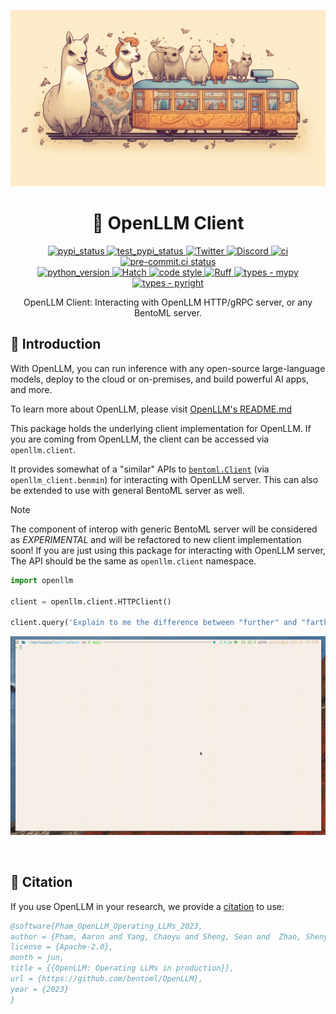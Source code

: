 ![Banner for OpenLLM](/.github/assets/main-banner.png)

<!-- hatch-fancy-pypi-readme intro start -->

<div align="center">
    <h1 align="center">👾 OpenLLM Client</h1>
    <a href="https://pypi.org/project/openllm-client">
        <img src="https://img.shields.io/pypi/v/openllm-client.svg?logo=pypi&label=PyPI&logoColor=gold" alt="pypi_status" />
    </a><a href="https://test.pypi.org/project/openllm-client/">
        <img src="https://img.shields.io/badge/Nightly-PyPI?logo=pypi&label=PyPI&color=gray&link=https%3A%2F%2Ftest.pypi.org%2Fproject%2Fopenllm%2F" alt="test_pypi_status" />
    </a><a href="https://twitter.com/bentomlai">
        <img src="https://badgen.net/badge/icon/@bentomlai/1DA1F2?icon=twitter&label=Follow%20Us" alt="Twitter" />
    </a><a href="https://l.bentoml.com/join-openllm-discord">
        <img src="https://badgen.net/badge/icon/OpenLLM/7289da?icon=discord&label=Join%20Us" alt="Discord" />
    </a><a href="https://github.com/bentoml/OpenLLM/actions/workflows/ci.yml">
        <img src="https://github.com/bentoml/OpenLLM/actions/workflows/ci.yml/badge.svg?branch=main" alt="ci" />
    </a><a href="https://results.pre-commit.ci/latest/github/bentoml/OpenLLM/main">
        <img src="https://results.pre-commit.ci/badge/github/bentoml/OpenLLM/main.svg" alt="pre-commit.ci status" />
    </a><br>
    <a href="https://pypi.org/project/openllm-client">
        <img src="https://img.shields.io/pypi/pyversions/openllm-client.svg?logo=python&label=Python&logoColor=gold" alt="python_version" />
    </a><a href="htjtps://github.com/pypa/hatch">
        <img src="https://img.shields.io/badge/%F0%9F%A5%9A-Hatch-4051b5.svg" alt="Hatch" />
    </a><a href="https://github.com/bentoml/OpenLLM/blob/main/STYLE.md">
        <img src="https://img.shields.io/badge/code%20style-experimental-000000.svg" alt="code style" />
    </a><a href="https://github.com/astral-sh/ruff">
        <img src="https://img.shields.io/endpoint?url=https://raw.githubusercontent.com/charliermarsh/ruff/main/assets/badge/v2.json" alt="Ruff" />
    </a><a href="https://github.com/python/mypy">
        <img src="https://img.shields.io/badge/types-mypy-blue.svg" alt="types - mypy" />
    </a><a href="https://github.com/microsoft/pyright">
        <img src="https://img.shields.io/badge/types-pyright-yellow.svg" alt="types - pyright" />
    </a><br>
    <p>OpenLLM Client: Interacting with OpenLLM HTTP/gRPC server, or any BentoML server.<br/></p>
    <i></i>
</div>

## 📖 Introduction

With OpenLLM, you can run inference with any open-source large-language models,
deploy to the cloud or on-premises, and build powerful AI apps, and more.

To learn more about OpenLLM, please visit <a href="https://github.com/bentoml/OpenLLM">OpenLLM's README.md</a>

This package holds the underlying client implementation for OpenLLM. If you are
coming from OpenLLM, the client can be accessed via `openllm.client`.

It provides somewhat of a "similar" APIs to [`bentoml.Client`](https://docs.bentoml.com/en/latest/guides/client.html)
(via `openllm_client.benmin`) for interacting with OpenLLM server. This can also be extended to use with general
BentoML server as well.

> [!NOTE]
> The component of interop with generic BentoML server will be considered as _EXPERIMENTAL_ and
> will be refactored to new client implementation soon!
> If you are just using this package for interacting with OpenLLM server, The API should be the same as `openllm.client` namespace.

```python
import openllm

client = openllm.client.HTTPClient()

client.query('Explain to me the difference between "further" and "farther"')
```

<!-- hatch-fancy-pypi-readme intro stop -->

![Gif showing OpenLLM Intro](/.github/assets/output.gif)

<br/>

<!-- hatch-fancy-pypi-readme interim start -->

## 📔 Citation

If you use OpenLLM in your research, we provide a [citation](../CITATION.cff) to use:

```bibtex
@software{Pham_OpenLLM_Operating_LLMs_2023,
author = {Pham, Aaron and Yang, Chaoyu and Sheng, Sean and  Zhao, Shenyang and Lee, Sauyon and Jiang, Bo and Dong, Fog and Guan, Xipeng and Ming, Frost},
license = {Apache-2.0},
month = jun,
title = {{OpenLLM: Operating LLMs in production}},
url = {https://github.com/bentoml/OpenLLM},
year = {2023}
}
```

<!-- hatch-fancy-pypi-readme interim stop -->
